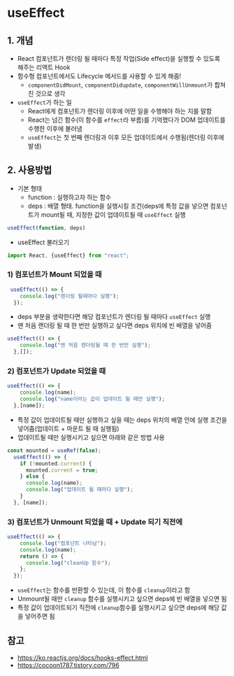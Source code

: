 # useEffect
## 1. 개념
- React 컴포넌트가 렌더링 될 때마다 특정 작업(Side effect)을 실행할 수 있도록 해주는 리액트 Hook
- 함수형 컴포넌트에서도 Lifecycle 메서드를 사용할 수 있게 해줌!
    - ```componentDidMount```, ```componentDidupdate```, ```componentWillUnmount```가 합쳐진 것으로 생각
- ```useEffect```가 하는 일
    - React에게 컴포넌트가 렌더링 이후에 어떤 일을 수행해야 하는 지를 말함
    - React는 넘긴 함수(이 함수를 ```effect```라 부름)를 기억했다가 DOM 업데이트를 수행한 이후에 불러냄
    - ```useEffect```는 첫 번째 렌더링과 이후 모든 업데이트에서 수행됨(렌더링 이후에 발생)

## 2. 사용방법
- 기본 형태
    - function : 실행하고자 하는 함수
    - deps : 배열 형태. function을 실행시킬 조건(deps에 특정 값을 넣으면 컴포넌트가 mount될 때, 지정한 값이 업데이트될 때 ```useEffect``` 실행
```javascript
useEffect(function, deps)
```

- useEffect 불러오기
```javascript
import React, {useEffect} from "react";
```

### 1) 컴포넌트가 Mount 되었을 때
```javascript
 useEffect(() => {
    console.log("렌더링 될때마다 실행");
  });
```
- deps 부분을 생략한다면 해당 컴포넌트가 렌더링 될 때마다 ```useEffect``` 실행
- 맨 처음 랜더링 될 때 한 번만 실행하고 싶다면 deps 위치에 빈 배열을 넣어줌
```javascript
useEffect(() => {
    console.log("맨 처음 렌더링될 때 한 번만 실행");
  },[]);
```
### 2) 컴포넌트가 Update 되었을 때
```javascript
useEffect(() => {
    console.log(name);
    console.log("name이라는 값이 업데이트 될 때만 실행");
  },[name]);
```
- 특정 값이 업데이트될 때만 실행하고 싶을 때는 deps 위치의 배열 안에 실행 조건을 넣어줌(업데이트 + 마운트 될 때 실행됨)
- 업데이트될 때만 실행시키고 싶으면 아래와 같은 방법 사용
```javascript
const mounted = useRef(false);
  useEffect(() => {
    if (!mounted.current) {
      mounted.current = true;
    } else {
      console.log(name);
      console.log("업데이트 될 때마다 실행");
    }
  }, [name]);
```
### 3) 컴포넌트가 Unmount 되었을 때 + Update 되기 직전에
```javascript
useEffect(() => {
    console.log("컴포넌트 나타남");
    console.log(name);
    return () => {
      console.log("cleanUp 함수");
    };
  });
```
- ```useEffect```는 함수를 반환할 수 있는데, 이 함수를 ```cleanup```이라고 함
- Unmount될 때만 ```cleanup``` 함수를 실행시키고 싶으면 deps에 빈 배열을 넣으면 됨
- 특정 값이 업데이트되기 직전에 ```cleanup```함수를 실행시키고 싶으면 deps에 해당 값을 넣어주면 됨

## 참고
- https://ko.reactjs.org/docs/hooks-effect.html
- https://cocoon1787.tistory.com/796
